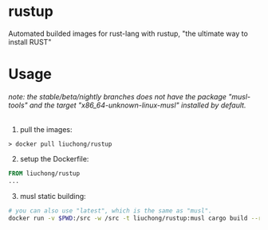 # rustup

Automated builded images for rust-lang with rustup, "the ultimate way to install RUST"

# Usage

###### note: the stable/beta/nightly branches does not have the package "musl-tools" and the target "x86_64-unknown-linux-musl" installed by default.

1. pull the images:

``` shell
> docker pull liuchong/rustup
```

2. setup the Dockerfile:

``` dockerfile
FROM liuchong/rustup
...
```

3. musl static building:

``` bash
# you can also use "latest", which is the same as "musl".
docker run -v $PWD:/src -w /src -t liuchong/rustup:musl cargo build --release
```
